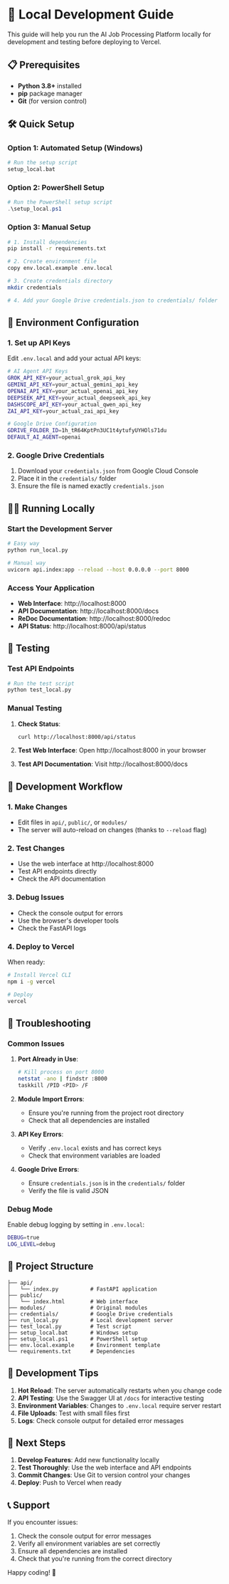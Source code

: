 # 🚀 Local Development Guide

This guide will help you run the AI Job Processing Platform locally for development and testing before deploying to Vercel.

## 📋 Prerequisites

- **Python 3.8+** installed
- **pip** package manager
- **Git** (for version control)

## 🛠️ Quick Setup

### Option 1: Automated Setup (Windows)

```bash
# Run the setup script
setup_local.bat
```

### Option 2: PowerShell Setup

```powershell
# Run the PowerShell setup script
.\setup_local.ps1
```

### Option 3: Manual Setup

```bash
# 1. Install dependencies
pip install -r requirements.txt

# 2. Create environment file
copy env.local.example .env.local

# 3. Create credentials directory
mkdir credentials

# 4. Add your Google Drive credentials.json to credentials/ folder
```

## 🔑 Environment Configuration

### 1. Set up API Keys

Edit `.env.local` and add your actual API keys:

```bash
# AI Agent API Keys
GROK_API_KEY=your_actual_grok_api_key
GEMINI_API_KEY=your_actual_gemini_api_key
OPENAI_API_KEY=your_actual_openai_api_key
DEEPSEEK_API_KEY=your_actual_deepseek_api_key
DASHSCOPE_API_KEY=your_actual_qwen_api_key
ZAI_API_KEY=your_actual_zai_api_key

# Google Drive Configuration
GDRIVE_FOLDER_ID=1h_tR64KptPn3UC1t4ytufyUYHOls71du
DEFAULT_AI_AGENT=openai
```

### 2. Google Drive Credentials

1. Download your `credentials.json` from Google Cloud Console
2. Place it in the `credentials/` folder
3. Ensure the file is named exactly `credentials.json`

## 🏃‍♂️ Running Locally

### Start the Development Server

```bash
# Easy way
python run_local.py

# Manual way
uvicorn api.index:app --reload --host 0.0.0.0 --port 8000
```

### Access Your Application

- **Web Interface**: http://localhost:8000
- **API Documentation**: http://localhost:8000/docs
- **ReDoc Documentation**: http://localhost:8000/redoc
- **API Status**: http://localhost:8000/api/status

## 🧪 Testing

### Test API Endpoints

```bash
# Run the test script
python test_local.py
```

### Manual Testing

1. **Check Status**:
   ```bash
   curl http://localhost:8000/api/status
   ```

2. **Test Web Interface**:
   Open http://localhost:8000 in your browser

3. **Test API Documentation**:
   Visit http://localhost:8000/docs

## 🔄 Development Workflow

### 1. Make Changes

- Edit files in `api/`, `public/`, or `modules/`
- The server will auto-reload on changes (thanks to `--reload` flag)

### 2. Test Changes

- Use the web interface at http://localhost:8000
- Test API endpoints directly
- Check the API documentation

### 3. Debug Issues

- Check the console output for errors
- Use the browser's developer tools
- Check the FastAPI logs

### 4. Deploy to Vercel

When ready:
```bash
# Install Vercel CLI
npm i -g vercel

# Deploy
vercel
```

## 🐛 Troubleshooting

### Common Issues

1. **Port Already in Use**:
   ```bash
   # Kill process on port 8000
   netstat -ano | findstr :8000
   taskkill /PID <PID> /F
   ```

2. **Module Import Errors**:
   - Ensure you're running from the project root directory
   - Check that all dependencies are installed

3. **API Key Errors**:
   - Verify `.env.local` exists and has correct keys
   - Check that environment variables are loaded

4. **Google Drive Errors**:
   - Ensure `credentials.json` is in the `credentials/` folder
   - Verify the file is valid JSON

### Debug Mode

Enable debug logging by setting in `.env.local`:
```bash
DEBUG=true
LOG_LEVEL=debug
```

## 📁 Project Structure

```
├── api/
│   └── index.py          # FastAPI application
├── public/
│   └── index.html        # Web interface
├── modules/              # Original modules
├── credentials/          # Google Drive credentials
├── run_local.py          # Local development server
├── test_local.py         # Test script
├── setup_local.bat       # Windows setup
├── setup_local.ps1       # PowerShell setup
├── env.local.example     # Environment template
└── requirements.txt      # Dependencies
```

## 🎯 Development Tips

1. **Hot Reload**: The server automatically restarts when you change code
2. **API Testing**: Use the Swagger UI at `/docs` for interactive testing
3. **Environment Variables**: Changes to `.env.local` require server restart
4. **File Uploads**: Test with small files first
5. **Logs**: Check console output for detailed error messages

## 🚀 Next Steps

1. **Develop Features**: Add new functionality locally
2. **Test Thoroughly**: Use the web interface and API endpoints
3. **Commit Changes**: Use Git to version control your changes
4. **Deploy**: Push to Vercel when ready

## 📞 Support

If you encounter issues:

1. Check the console output for error messages
2. Verify all environment variables are set correctly
3. Ensure all dependencies are installed
4. Check that you're running from the correct directory

Happy coding! 🎉



